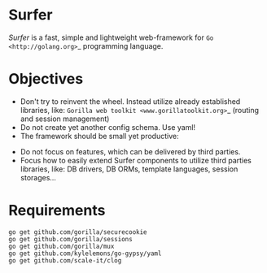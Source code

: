 Surfer
======

*Surfer* is a fast, simple and lightweight web-framework for `Go <http://golang.org>`_ programming language.

Objectives
==========

* Don't try to reinvent the wheel. Instead utilize already established libraries, like: `Gorilla web toolkit <www.gorillatoolkit.org>`_ (routing and session management)
* Do not create yet another config schema. Use yaml!
* The framework should be small yet productive:
 - Do not focus on features, which can be delivered by third parties.
 - Focus how to easily extend Surfer components to utilize third parties libraries, like: DB drivers, DB ORMs, template languages, session storages...


Requirements
============

    go get github.com/gorilla/securecookie
    go get github.com/gorilla/sessions
    go get github.com/gorilla/mux
    go get github.com/kylelemons/go-gypsy/yaml
    go get github.com/scale-it/clog
